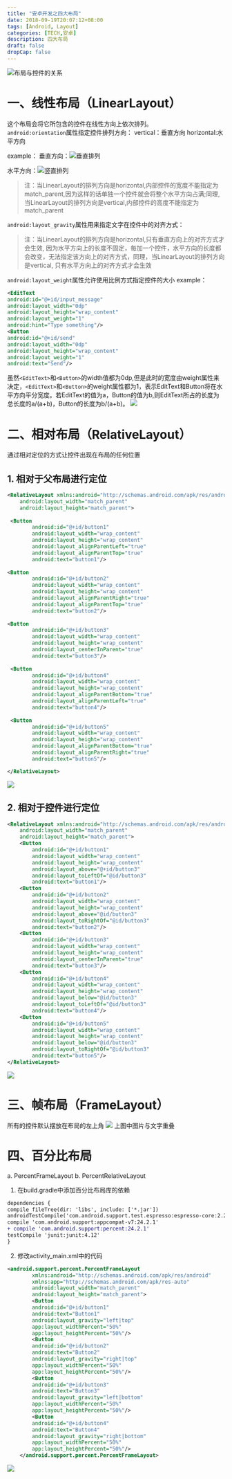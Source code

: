 ```yaml
---
title: "安卓开发之四大布局"
date: 2018-09-19T20:07:12+08:00
tags: [Android, Layout]
categories: [TECH,安卓]
description: 四大布局
draft: false
dropCap: false
---
```


![](/images/tech/2018/09/19/UI.png "布局与控件的关系")

# 一、线性布局（LinearLayout）
这个布局会将它所包含的控件在线性方向上依次排列。<br/>
`android:orientation`属性指定控件排列方向：
	vertical：垂直方向
	horizontal:水平方向

example：
垂直方向：![](/images/tech/2018/09/19/button_vertical.png "垂直排列")

水平方向：![](/images/tech/2018/09/19/button_horizontal.png "竖直排列")


<blockquote class="colorquote info"><p>注：当LinearLayout的排列方向是horizontal,内部控件的宽度不能指定为match_parent,因为这样的话单独一个控件就会将整个水平方向占满;同理, 当LinearLayout的排列方向是vertical,内部控件的高度不能指定为match_parent</p></blockquote>


`android:layout_gravity`属性用来指定文字在控件中的对齐方式：

<blockquote class="colorquote info"><p>注：当LinearLayout的排列方向是horizontal,只有垂直方向上的对齐方式才会生效, 因为水平方向上的长度不固定，每加一个控件，水平方向的长度都会改变，无法指定该方向上的对齐方式，同理，当LinearLayout的排列方向是vertical, 只有水平方向上的对齐方式才会生效</p></blockquote>

`android:layout_weight`属性允许使用比例方式指定控件的大小
example：
```xml
<EditText
android:id="@+id/input_message"
android:layout_width="0dp"
android:layout_height="wrap_content"
android:layout_weight="1"
android:hint="Type something"/>
<Button
android:id="@+id/send"
android:layout_width="0dp"
android:layout_height="wrap_content"
android:layout_weight="1"
android:text="Send"/>
```

虽然`<EditText>`和`<Button>`的width值都为0dp,但是此时的宽度由weight属性来决定，`<EditText>`和`<Button>`的weight属性都为1，表示EditText和Button将在水平方向平分宽度。若EditText的值为a，Button的值为b,则EditText所占的长度为总长度的a/(a+b)，Button的长度为b/(a+b)。
![](/images/tech/2018/09/19/layout_weight.png)

# 二、相对布局（RelativeLayout）
通过相对定位的方式让控件出现在布局的任何位置
## 1. 相对于父布局进行定位
```xml
<RelativeLayout xmlns:android="http://schemas.android.com/apk/res/android"
    android:layout_width="match_parent"
    android:layout_height="match_parent">
   
 <Button
        android:id="@+id/button1"
        android:layout_width="wrap_content"
        android:layout_height="wrap_content"
        android:layout_alignParentLeft="true"
        android:layout_alignParentTop="true"
        android:text="button1"/>
    
<Button
        android:id="@+id/button2"
        android:layout_width="wrap_content"
        android:layout_height="wrap_content"
        android:layout_alignParentRight="true"
        android:layout_alignParentTop="true"
        android:text="button2"/>
    
<Button
        android:id="@+id/button3"
        android:layout_width="wrap_content"
        android:layout_height="wrap_content"
        android:layout_centerInParent="true"
        android:text="button3"/>
   
 <Button
        android:id="@+id/button4"
        android:layout_width="wrap_content"
        android:layout_height="wrap_content"
        android:layout_alignParentBottom="true"
        android:layout_alignParentLeft="true"
        android:text="button4"/>
   
 <Button
        android:id="@+id/button5"
        android:layout_width="wrap_content"
        android:layout_height="wrap_content"
        android:layout_alignParentBottom="true"
        android:layout_alignParentRight="true"
        android:text="button5"/>

</RelativeLayout>

```
![](/images/tech/2018/09/19/local_a.png)

## 2. 相对于控件进行定位
```xml
<RelativeLayout xmlns:android="http://schemas.android.com/apk/res/android"
    android:layout_width="match_parent"
    android:layout_height="match_parent">
    <Button
        android:id="@+id/button1"
        android:layout_width="wrap_content"
        android:layout_height="wrap_content"
        android:layout_above="@+id/button3"
        android:layout_toLeftOf="@id/button3"
        android:text="button1"/>
    <Button
        android:id="@+id/button2"
        android:layout_width="wrap_content"
        android:layout_height="wrap_content"
        android:layout_above="@id/button3"
        android:layout_toRightOf="@id/button3"
        android:text="button2"/>
    <Button
        android:id="@+id/button3"
        android:layout_width="wrap_content"
        android:layout_height="wrap_content"
        android:layout_centerInParent="true"
        android:text="button3"/>
    <Button
        android:id="@+id/button4"
        android:layout_width="wrap_content"
        android:layout_height="wrap_content"
        android:layout_below="@id/button3"
        android:layout_toLeftOf="@id/button3"
        android:text="button4"/>
    <Button
        android:id="@+id/button5"
        android:layout_width="wrap_content"
        android:layout_height="wrap_content"
        android:layout_below="@id/button3"
        android:layout_toRightOf="@id/button3"
        android:text="button5"/>
</RelativeLayout>

```
![](/images/tech/Android/local_b.png)

# 三、帧布局（FrameLayout）
所有的控件默认摆放在布局的左上角
![](/images/tech/2018/09/19/FrameLayout.png)
上图中图片与文字重叠


# 四、百分比布局
a.	PercentFrameLayout
b.	PercentRelativeLayout

1. 在build.gradle中添加百分比布局库的依赖

```diff
dependencies {
compile fileTree(dir: 'libs', include: ['*.jar'])
androidTestCompile('com.android.support.test.espresso:espresso-core:2.2.2', {exclude group: 'com.android.support', module: 'support-annotations'})
compile 'com.android.support:appcompat-v7:24.2.1'
+ compile 'com.android.support:percent:24.2.1'
testCompile 'junit:junit:4.12'
}


```

2. 修改activity_main.xml中的代码
```xml
<android.support.percent.PercentFrameLayout
    	xmlns:android="http://schemas.android.com/apk/res/android"
    	xmlns:app="http://schemas.android.com/apk/res-auto"
    	android:layout_width="match_parent"
    	android:layout_height="match_parent">
    	<Button
        android:id="@+id/button1"
        android:text="Button1"
        android:layout_gravity="left|top"
        app:layout_widthPercent="50%"
        app:layout_heightPercent="50%"/>
    	<Button
        android:id="@+id/button2"
        android:text="Button2"
        android:layout_gravity="right|top"
        app:layout_widthPercent="50%"
        app:layout_heightPercent="50%"/>
    	<Button
        android:id="@+id/button3"
        android:text="Button3"
        android:layout_gravity="left|bottom"
        app:layout_widthPercent="50%"
        app:layout_heightPercent="50%"/>
    	<Button
        android:id="@+id/button4"
        android:text="Button4"
        android:layout_gravity="right|bottom"
        app:layout_widthPercent="50%"
        app:layout_heightPercent="50%"/>
	</android.support.percent.PercentFrameLayout>

```
![](/images/tech/2018/09/19/Precent.png)
